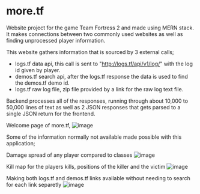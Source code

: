 # more.tf
 Website project for the game Team Fortress 2 and made using MERN stack. It makes connections between two commonly used websites as well as finding unprocessed player  information.
 
 This website gathers information that is sourced by 3 external calls;
  - logs.tf data api, this call is sent to "http://logs.tf/api/v1/log/<logId>" with the log id given by player.
  - demos.tf search api, after the logs.tf response the data is used to find the demos.tf demo id.
  - logs.tf raw log file, zip file provided by a link for the raw log text file.
  
 Backend processes all of the responses, running through about 10,000 to 50,000 lines of text as well as 2 JSON responses that gets parsed to a single JSON return for the frontend.
 
 Welcome page of more.tf,
 ![image](https://user-images.githubusercontent.com/104592697/203655889-a007299c-0e9a-4064-af04-c7a2085f6064.png)

 Some of the information normally not available made possible with this application;
  
  Damage spread of any player compared to classes
  ![image](https://user-images.githubusercontent.com/104592697/203656208-d5022e74-b7a7-44f4-810f-859b7de12411.png)

  Kill map for the players kills, positions of the killer and the victim
  ![image](https://user-images.githubusercontent.com/104592697/203656337-4eab8fd3-c111-4888-bd29-149249da88a5.png)

  Making both logs.tf and demos.tf links available without needing to search for each link separetly
  ![image](https://user-images.githubusercontent.com/104592697/203656472-6b676f85-80ac-4889-9398-4ef30c816b5b.png)
